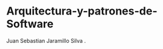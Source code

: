# Arquitectura-y-patrones-de-Software
<abbr title="Hyper Text Markup Language"></abbr> Juan Sebastian Jaramillo Silva <abbr title="World Wide Web Consortium"></abbr>.
